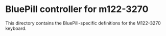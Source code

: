 # BluePill controller for m122-3270
This directory contains the BluePill-specific definitions for the M122-3270 keyboard.
